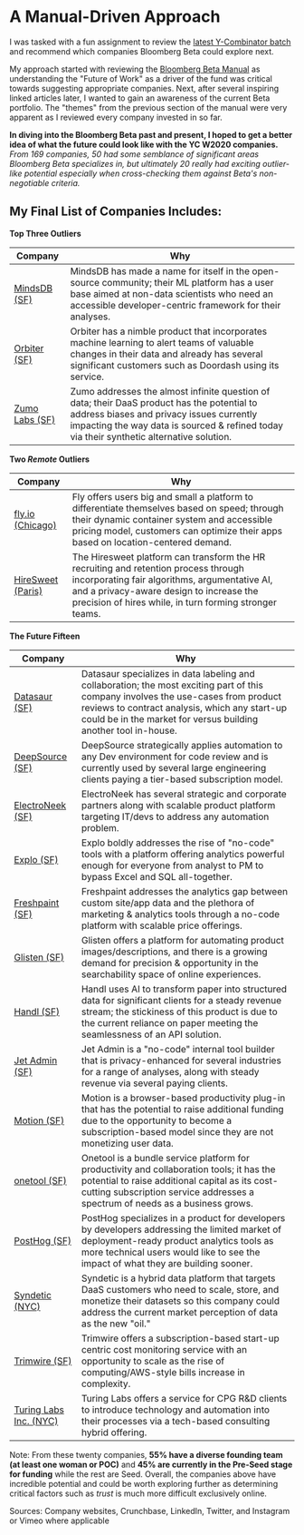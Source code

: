 # A Manual-Driven Approach
I was tasked with a fun assignment to review the [latest Y-Combinator batch](https://www.ycombinator.com/companies/?batch=w2020) and recommend which companies Bloomberg Beta could explore next.

My approach started with reviewing the [Bloomberg Beta Manual](https://github.com/Bloomberg-Beta/Manual/blob/master/1%20-%20Manual.md) as understanding the "Future of Work" as a driver of the fund was critical towards suggesting appropriate companies. Next, after several inspiring linked articles later, I wanted to gain an awareness of the current Beta portfolio. The "themes" from the previous section of the manual were very apparent as I reviewed every company invested in so far. 

**In diving into the Bloomberg Beta past and present, I hoped to get a better idea of what the future could look like with the YC W2020 companies.** *From 169 companies, 50 had some semblance of significant areas Bloomberg Beta specializes in, but ultimately 20 really had exciting outlier-like potential especially when cross-checking them against Beta's non-negotiable criteria.* 

## My Final List of Companies Includes:

**Top Three Outliers**

| Company | Why |
| --- | --- |
| [MindsDB (SF) ](https://www.mindsdb.com/) | MindsDB has made a name for itself in the open-source community; their ML platform has a user base aimed at non-data scientists who need an accessible developer-centric framework for their analyses.|
| [Orbiter (SF) ](https://www.getorbiter.com) | Orbiter has a nimble product that incorporates machine learning to alert teams of valuable changes in their data and already has several significant customers such as Doordash using its service.|
| [Zumo Labs (SF) ](https://zumolabs.ai) | Zumo addresses the almost infinite question of data; their DaaS product has the potential to address biases and privacy issues currently impacting the way data is sourced & refined today via their synthetic alternative solution.|

**Two *Remote* Outliers**

| Company | Why |
| --- | --- |
| [fly.io (Chicago)](https://fly.io) | Fly offers users big and small a platform to differentiate themselves based on speed; through their dynamic container system and accessible pricing model, customers can optimize their apps based on location-centered demand. |
| [HireSweet (Paris)](https://www.hiresweet.com) | The Hiresweet platform can transform the HR recruiting and retention process through incorporating fair algorithms, argumentative AI, and a privacy-aware design to increase the precision of hires while, in turn forming stronger teams.|

**The Future Fifteen**

| Company | Why |
| --- | --- |
| [Datasaur (SF)](https://datasaur.ai) | Datasaur specializes in data labeling and collaboration; the most exciting part of this company involves the use-cases from product reviews to contract analysis, which any start-up could be in the market for versus building another tool in-house. |
| [DeepSource (SF)](https://deepsource.io/) | DeepSource strategically applies automation to any Dev environment for code review and is currently used by several large engineering clients paying a tier-based subscription model.|
| [ElectroNeek (SF)](https://electroneek.com) | ElectroNeek has several strategic and corporate partners along with scalable product platform targeting IT/devs to address any automation problem.|
| [Explo (SF)](https://explo.co) | Explo boldly addresses the rise of "no-code" tools with a platform offering analytics powerful enough for everyone from analyst to PM to bypass Excel and SQL all-together.|
| [Freshpaint (SF)](https://www.freshpaint.io) | Freshpaint addresses the analytics gap between custom site/app data and the plethora of marketing & analytics tools through a no-code platform with scalable price offerings.|
| [Glisten (SF)](https://www.glisten.ai) | Glisten offers a platform for automating product images/descriptions, and there is a growing demand for precision & opportunity in the searchability space of online experiences.|
| [Handl (SF)](https://handl.ai/) | Handl uses AI to transform paper into structured data for significant clients for a steady revenue stream; the stickiness of this product is due to the current reliance on paper meeting the seamlessness of an API solution.|
| [Jet Admin (SF)](https://jetadmin.io/) | Jet Admin is a "no-code" internal tool builder that is privacy-enhanced for several industries for a range of analyses, along with steady revenue via several paying clients.|
| [Motion (SF)](https://www.inmotion.app/) | Motion is a browser-based productivity plug-in that has the potential to raise additional funding due to the opportunity to become a subscription-based model since they are not monetizing user data.|
| [onetool (SF)](https://onetool.co/) | Onetool is a bundle service platform for productivity and collaboration tools; it has the potential to raise additional capital as its cost-cutting subscription service addresses a spectrum of needs as a business grows.|
| [PostHog (SF)](https://posthog.com/) | PostHog specializes in a product for developers by developers addressing the limited market of deployment-ready product analytics tools as more technical users would like to see the impact of what they are building sooner.|
| [Syndetic (NYC)](https://go.getsyndetic.com) | Syndetic is a hybrid data platform that targets DaaS customers who need to scale, store, and monetize their datasets so this company could address the current market perception of data as the new "oil."|
| [Trimwire (SF)](https://trimwire.com/) | Trimwire offers a subscription-based start-up centric cost monitoring service with an opportunity to scale as the rise of computing/AWS-style bills increase in complexity.|
| [Turing Labs Inc. (NYC)](http://www.turingsaas.com/) | Turing Labs offers a service for CPG R&D clients to introduce technology and automation into their processes via a tech-based consulting hybrid offering.|

Note: From these twenty companies, **55% have a diverse founding team (at least one woman or POC)** and **45% are currently in the Pre-Seed stage for funding** while the rest are Seed. Overall, the companies above have incredible potential and could be worth exploring further as determining critical factors such as *trust* is much more difficult exclusively online.

Sources: Company websites, Crunchbase, LinkedIn, Twitter, and Instagram or Vimeo where applicable
